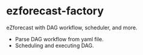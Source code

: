 # ezforecast-factory
eZforecast with DAG workflow, scheduler, and more.

- Parse DAG workflow from yaml file.
- Scheduling and executing DAG.
